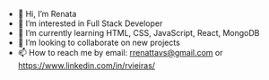 - 👋 Hi, I’m Renata
- 👀 I’m interested in Full Stack Developer
- 🌱 I’m currently learning HTML, CSS, JavaScript, React, MongoDB
- 💞️ I’m looking to collaborate on new projects
- 📫 How to reach me by email: rrenattavs@gmail.com or https://www.linkedin.com/in/rvieiras/

<!---
rrenattavs/rrenattavs is a ✨ special ✨ repository because its `README.md` (this file) appears on your GitHub profile.
You can click the Preview link to take a look at your changes.
--->
